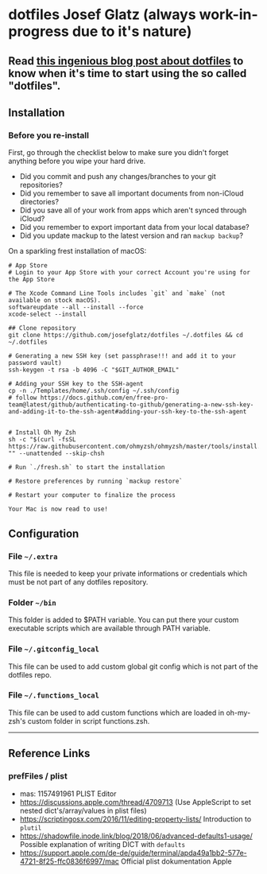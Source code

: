 # dotfiles Josef Glatz (always work-in-progress due to it's nature)

## Read [this ingenious blog post about dotfiles](https://driesvints.com/blog/getting-started-with-dotfiles/) to know when it's time to start using the so called "dotfiles".

## Installation

### Before you re-install

First, go through the checklist below to make sure you didn't forget anything before you wipe your hard drive.

- Did you commit and push any changes/branches to your git repositories?
- Did you remember to save all important documents from non-iCloud directories?
- Did you save all of your work from apps which aren't synced through iCloud?
- Did you remember to export important data from your local database?
- Did you update mackup to the latest version and ran `mackup backup`?

On a sparkling frest installation of macOS:

```
# App Store
# Login to your App Store with your correct Account you're using for the App Store

# The Xcode Command Line Tools includes `git` and `make` (not available on stock macOS).
softwareupdate --all --install --force
xcode-select --install

## Clone repository
git clone https://github.com/josefglatz/dotfiles ~/.dotfiles && cd ~/.dotfiles

# Generating a new SSH key (set passphrase!!! and add it to your password vault)
ssh-keygen -t rsa -b 4096 -C "$GIT_AUTHOR_EMAIL"

# Adding your SSH key to the SSH-agent
cp -n ./Templates/home/.ssh/config ~/.ssh/config
# follow https://docs.github.com/en/free-pro-team@latest/github/authenticating-to-github/generating-a-new-ssh-key-and-adding-it-to-the-ssh-agent#adding-your-ssh-key-to-the-ssh-agent


# Install Oh My Zsh
sh -c "$(curl -fsSL https://raw.githubusercontent.com/ohmyzsh/ohmyzsh/master/tools/install.sh)" "" --unattended --skip-chsh

# Run `./fresh.sh` to start the installation

# Restore preferences by running `mackup restore`

# Restart your computer to finalize the process

Your Mac is now read to use!
```

## Configuration

### File `~/.extra`

This file is needed to keep your private informations or credentials which must be not part of any dotfiles repository.

### Folder `~/bin`

This folder is added to $PATH variable. You can put there your custom executable scripts which are available through PATH variable.

### File `~/.gitconfig_local`

This file can be used to add custom global git config which is not part of the dotfiles repo.

### File `~/.functions_local`

This file can be used to add custom functions which are loaded in oh-my-zsh's custom folder in script functions.zsh.

---

## Reference Links

### prefFiles / plist

* mas: 1157491961 PLIST Editor
* https://discussions.apple.com/thread/4709713 (Use AppleScript to set nested dict's/array/values in plist files)
* https://scriptingosx.com/2016/11/editing-property-lists/ Introduction to `plutil`
* https://shadowfile.inode.link/blog/2018/06/advanced-defaults1-usage/ Possible explanation of writing DICT with `defaults`
* https://support.apple.com/de-de/guide/terminal/apda49a1bb2-577e-4721-8f25-ffc0836f6997/mac Official plist dokumentation Apple
